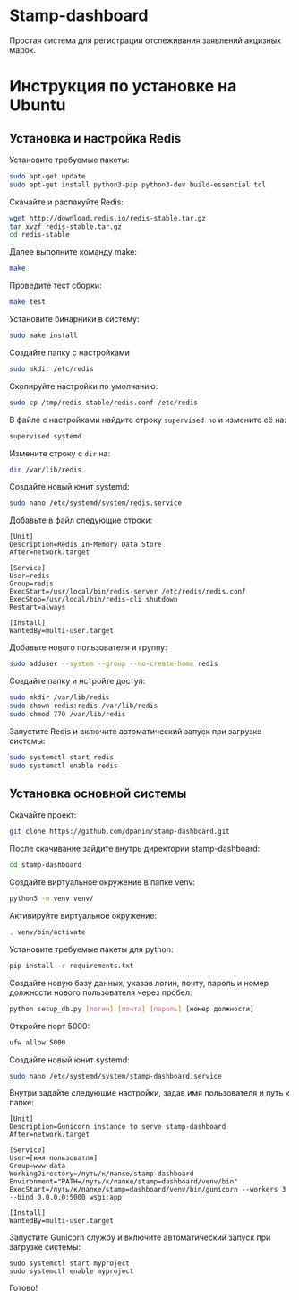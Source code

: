 # Stamp-dashboard
Простая система для регистрации отслеживания заявлений акцизных марок.


# Инструкция по установке на Ubuntu

## Установка и настройка Redis

Установите требуемые пакеты:
```sh
sudo apt-get update
sudo apt-get install python3-pip python3-dev build-essential tcl
```

Скачайте и распакуйте Redis:
```sh
wget http://download.redis.io/redis-stable.tar.gz
tar xvzf redis-stable.tar.gz
cd redis-stable
```

Далее выполните команду make:
```sh
make
```

Проведите тест сборки:
```sh
make test
```

Установите бинарники в систему:
```sh
sudo make install
```

Создайте папку с настройками
```sh
sudo mkdir /etc/redis
```

Скопируйте настройки по умолчанию:
```sh
sudo cp /tmp/redis-stable/redis.conf /etc/redis
```

В файле с настройками найдите строку `supervised no` и измените её на:
```sh
supervised systemd
```

Измените строку с `dir` на:
```sh
dir /var/lib/redis
```

Создайте новый юнит systemd:
```sh
sudo nano /etc/systemd/system/redis.service
```

Добавьте в файл следующие строки:
```
[Unit]
Description=Redis In-Memory Data Store
After=network.target

[Service]
User=redis
Group=redis
ExecStart=/usr/local/bin/redis-server /etc/redis/redis.conf
ExecStop=/usr/local/bin/redis-cli shutdown
Restart=always

[Install]
WantedBy=multi-user.target
```


Добавьте нового пользователя и группу:
```sh
sudo adduser --system --group --no-create-home redis
```

Создайте папку и нстройте доступ:
```sh
sudo mkdir /var/lib/redis
sudo chown redis:redis /var/lib/redis
sudo chmod 770 /var/lib/redis
```

Запустите Redis и включите автоматический запуск при загрузке системы:
```sh
sudo systemctl start redis
sudo systemctl enable redis
```


## Установка основной системы
Скачайте проект:
```sh
git clone https://github.com/dpanin/stamp-dashboard.git
```

После скачивание зайдите внутрь директории stamp-dashboard:
```sh
cd stamp-dashboard
```

Создайте виртуальное окружение в папке venv:
```sh
python3 -m venv venv/
```

Активируйте виртуальное окружение:
```sh
. venv/bin/activate
```

Установите требуемые пакеты для python:
```sh
pip install -r requirements.txt
```

Создайте новую базу данных, указав логин, почту, пароль и номер должности нового пользователя через пробел:
```sh
python setup_db.py [логин] [почта] [пароль] [номер должности]
```

Откройте порт 5000:
```sh
ufw allow 5000
```

Создайте новый юнит systemd:
```sh
sudo nano /etc/systemd/system/stamp-dashboard.service
```

Внутри задайте следующие настройки, задав имя пользователя и путь к папке:
```
[Unit]
Description=Gunicorn instance to serve stamp-dashboard
After=network.target

[Service]
User=[имя пользоватля]
Group=www-data
WorkingDirectory=/путь/к/папке/stamp-dashboard
Environment="PATH=/путь/к/папке/stamp=dashboard/venv/bin"
ExecStart=/путь/к/папке/stamp=dashboard/venv/bin/gunicorn --workers 3 --bind 0.0.0.0:5000 wsgi:app

[Install]
WantedBy=multi-user.target
```

Запустите Gunicorn службу и включите автоматический запуск при загрузке системы:
 ```
sudo systemctl start myproject
sudo systemctl enable myproject
```

Готово!
